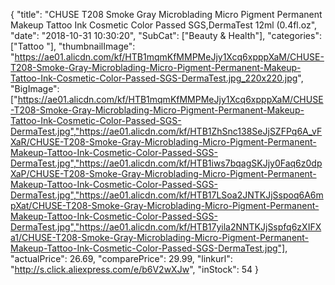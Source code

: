 {
	"title": "CHUSE T208 Smoke Gray Microblading Micro Pigment Permanent Makeup Tattoo Ink Cosmetic Color Passed SGS,DermaTest 12ml (0.4fl.oz",
	"date": "2018-10-31 10:30:20",
	"SubCat": ["Beauty & Health"],
	"categories": ["Tattoo "],
	"thumbnailImage": "https://ae01.alicdn.com/kf/HTB1mqmKfMMPMeJjy1Xcq6xpppXaM/CHUSE-T208-Smoke-Gray-Microblading-Micro-Pigment-Permanent-Makeup-Tattoo-Ink-Cosmetic-Color-Passed-SGS-DermaTest.jpg_220x220.jpg",
	"BigImage": ["https://ae01.alicdn.com/kf/HTB1mqmKfMMPMeJjy1Xcq6xpppXaM/CHUSE-T208-Smoke-Gray-Microblading-Micro-Pigment-Permanent-Makeup-Tattoo-Ink-Cosmetic-Color-Passed-SGS-DermaTest.jpg","https://ae01.alicdn.com/kf/HTB1ZhSnc138SeJjSZFPq6A_vFXaR/CHUSE-T208-Smoke-Gray-Microblading-Micro-Pigment-Permanent-Makeup-Tattoo-Ink-Cosmetic-Color-Passed-SGS-DermaTest.jpg","https://ae01.alicdn.com/kf/HTB1iws7bqagSKJjy0Faq6z0dpXaP/CHUSE-T208-Smoke-Gray-Microblading-Micro-Pigment-Permanent-Makeup-Tattoo-Ink-Cosmetic-Color-Passed-SGS-DermaTest.jpg","https://ae01.alicdn.com/kf/HTB17LSoa2JNTKJjSspoq6A6mpXat/CHUSE-T208-Smoke-Gray-Microblading-Micro-Pigment-Permanent-Makeup-Tattoo-Ink-Cosmetic-Color-Passed-SGS-DermaTest.jpg","https://ae01.alicdn.com/kf/HTB17yila2NNTKJjSspfq6zXIFXa1/CHUSE-T208-Smoke-Gray-Microblading-Micro-Pigment-Permanent-Makeup-Tattoo-Ink-Cosmetic-Color-Passed-SGS-DermaTest.jpg"],
	"actualPrice": 26.69,
	"comparePrice": 29.99,
	"linkurl": "http://s.click.aliexpress.com/e/b6V2wXJw",
	"inStock": 54
}
